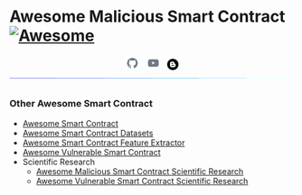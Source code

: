# Awesome Malicious Smart Contract [![Awesome](https://awesome.re/badge.svg)](https://awesome.re)
<p align="center">
    <a href="https://github.com/cybersecurity-dev/"><img height="25" src="https://github.com/cybersecurity-dev/cybersecurity-dev/blob/main/assets/github.svg" alt="GitHub"></a>
    &nbsp;
    <a href="https://www.youtube.com/@CyberThreatDefence"><img height="25" src="https://github.com/cybersecurity-dev/cybersecurity-dev/blob/main/assets/youtube.svg" alt="YouTube"></a>
    &nbsp;
    <a href="https://cyberthreatdefence.com/my_awesome_lists"><img height="20" src="https://github.com/cybersecurity-dev/cybersecurity-dev/blob/main/assets/blog.svg" alt="My Awesome Lists"></a>
    <img src="https://github.com/cybersecurity-dev/cybersecurity-dev/blob/main/assets/bar.gif">
</p>


##

### Other Awesome Smart Contract
- [Awesome Smart Contract](https://github.com/cybersecurity-dev/awesome-smart-contract)
- [Awesome Smart Contract Datasets](https://github.com/cybersecurity-dev/awesome-smartcontract-datasets)
- [Awesome Smart Contract Feature Extractor](https://github.com/cybersecurity-dev/awesome-smartcontract-feature-extractor)
- [Awesome Vulnerable Smart Contract](https://github.com/cybersecurity-dev/awesome-vulnerable-smart-contract)
- Scientific Research
    - [Awesome Malicious Smart Contract Scientific Research](https://github.com/cybersecurity-dev/awesome-malicious-smart-contract-scientific-research)
    - [Awesome Vulnerable Smart Contract Scientific Research](https://github.com/cybersecurity-dev/awesome-vulnerable-smart-contract-scientific-research)
